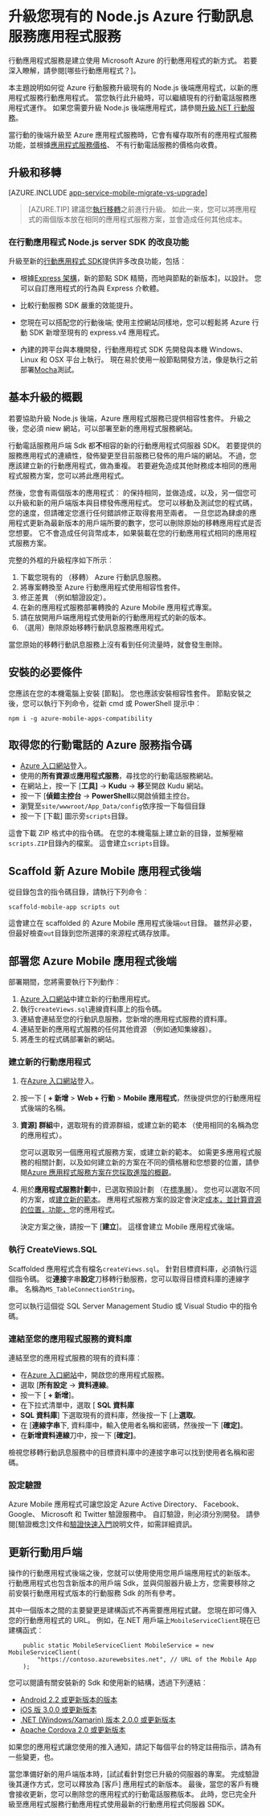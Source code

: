 <properties
    pageTitle="Azure 應用程式服務-Node.js 升級行動服務"
    description="瞭解如何輕鬆升級您的行動電話服務應用程式至應用程式服務行動應用程式"
    services="app-service\mobile"
    documentationCenter=""
    authors="adrianhall"
    manager="yochayk"
    editor=""/>

<tags
    ms.service="app-service-mobile"
    ms.workload="mobile"
    ms.tgt_pltfrm="mobile"
    ms.devlang="node"
    ms.topic="article"
    ms.date="10/01/2016"
    ms.author="adrianha"/>

# <a name="upgrade-your-existing-nodejs-azure-mobile-service-to-app-service"></a>升級您現有的 Node.js Azure 行動訊息服務應用程式服務

行動應用程式服務是建立使用 Microsoft Azure 的行動應用程式的新方式。 若要深入瞭解，請參閱[哪些行動應用程式？]。

本主題說明如何從 Azure 行動服務升級現有的 Node.js 後端應用程式，以新的應用程式服務行動應用程式。 當您執行此升級時，可以繼續現有的行動電話服務應用程式運作。  如果您需要升級 Node.js 後端應用程式，請參閱[升級.NET 行動服務](./app-service-mobile-net-upgrading-from-mobile-services.md)。

當行動的後端升級至 Azure 應用程式服務時，它會有權存取所有的應用程式服務功能，並根據[應用程式服務價格]、 不有行動電話服務的價格向收費。

## <a name="migrate-vs-upgrade"></a>升級和移轉

[AZURE.INCLUDE [app-service-mobile-migrate-vs-upgrade](../../includes/app-service-mobile-migrate-vs-upgrade.md)]

>[AZURE.TIP] 建議您[執行移轉](app-service-mobile-migrating-from-mobile-services.md)之前進行升級。 如此一來，您可以將應用程式的兩個版本放在相同的應用程式服務方案，並會造成任何其他成本。

### <a name="improvements-in-mobile-apps-nodejs-server-sdk"></a>在行動應用程式 Node.js server SDK 的改良功能

升級至新的[行動應用程式 SDK](https://www.npmjs.com/package/azure-mobile-apps)提供許多改良功能，包括︰

- 根據[Express 架構](http://expressjs.com/en/index.html)，新的節點 SDK 精簡，而地與節點的新版本]，以設計。 您可以自訂應用程式的行為與 Express 介軟體。

- 比較行動服務 SDK 嚴重的效能提升。

- 您現在可以搭配您的行動後端; 使用主控網站同樣地，您可以輕鬆將 Azure 行動 SDK 新增至現有的 express.v4 應用程式。

- 內建的跨平台與本機開發，行動應用程式 SDK 先開發與本機 Windows、 Linux 和 OSX 平台上執行。 現在易於使用一般節點開發方法，像是執行之前部署[Mocha](https://mochajs.org/)測試。

## <a name="overview"></a>基本升級的概觀

若要協助升級 Node.js 後端，Azure 應用程式服務已提供相容性套件。  升級之後，您必須 niew 網站，可以部署至新的應用程式服務網站。

行動電話服務用戶端 Sdk 都**不**相容的新的行動應用程式伺服器 SDK。 若要提供的服務應用程式的連續性，發佈變更至目前服務已發佈的用戶端的網站。 不過，您應該建立新的行動應用程式，做為重複。 若要避免造成其他財務成本相同的應用程式服務方案，您可以將此應用程式。

然後，您會有兩個版本的應用程式︰ 的保持相同，並做造成，以及，另一個您可以升級和新的用戶端版本與目標發佈應用程式。 您可以移動及測試您的程式碼，您的速度，但請確定您進行任何錯誤修正取得套用至兩者。 一旦您認為肆虐的應用程式更新為最新版本的用戶端所要的數字，您可以刪除原始的移轉應用程式是否您想要。 它不會造成任何貨幣成本，如果裝載在您的行動應用程式相同的應用程式服務方案。

完整的外框的升級程序如下所示︰

1. 下載您現有的 （移轉） Azure 行動訊息服務。
2. 將專案轉換至 Azure 行動應用程式使用相容性套件。
3. 修正差異 （例如驗證設定）。
4. 在新的應用程式服務部署轉換的 Azure Mobile 應用程式專案。
4. 請在放開用戶端應用程式使用新的行動應用程式的新的版本。
5. （選用）刪除原始移轉行動訊息服務應用程式。

當您原始的移轉行動訊息服務上沒有看到任何流量時，就會發生刪除。

## <a name="install-npm-package"></a>安裝的必要條件

您應該在您的本機電腦上安裝 [節點]。  您也應該安裝相容性套件。  節點安裝之後，您可以執行下列命令，從新 cmd 或 PowerShell 提示中︰

```npm i -g azure-mobile-apps-compatibility```

## <a name="obtain-ams-scripts"></a>取得您的行動電話的 Azure 服務指令碼

- [Azure 入口網站]登入。
- 使用的**所有資源**或**應用程式服務**，尋找您的行動電話服務網站。
- 在網站上，按一下 [**工具]** -> **Kudu** -> **移**至開啟 Kudu 網站。
- 按一下 [**偵錯主控台** -> **PowerShell**以開啟偵錯主控台。
- 瀏覽至`site/wwwroot/App_Data/config`依序按一下每個目錄
- 按一下 [下載] 圖示旁`scripts`目錄。

這會下載 ZIP 格式中的指令碼。  在您的本機電腦上建立新的目錄，並解壓縮`scripts.ZIP`目錄內的檔案。  這會建立`scripts`目錄。

## <a name="scaffold-app"></a>Scaffold 新 Azure Mobile 應用程式後端

從目錄包含的指令碼目錄，請執行下列命令︰

```scaffold-mobile-app scripts out```

這會建立在 scaffolded 的 Azure Mobile 應用程式後端`out`目錄。  雖然非必要，但最好檢查`out`目錄到您所選擇的來源程式碼存放庫。

## <a name="deploy-ama-app"></a>部署您 Azure Mobile 應用程式後端

部署期間，您將需要執行下列動作︰

1. [Azure 入口網站]中建立新的行動應用程式。
2. 執行`createViews.sql`連線資料庫上的指令碼。
3. 連結會連結至您的行動訊息服務，您新增的應用程式服務的資料庫。
4. 連結至新的應用程式服務的任何其他資源 （例如通知集線器）。
5. 將產生的程式碼部署新的網站。

### <a name="create-a-new-mobile-app"></a>建立新的行動應用程式

1. 在[Azure 入口網站]登入。

2. 按一下 [ **+ 新增** > **Web + 行動** > **Mobile 應用程式**，然後提供您的行動應用程式後端的名稱。

3. **資源] 群組**中，選取現有的資源群組，或建立新的範本 （使用相同的名稱為您的應用程式）。 
 
    您可以選取另一個應用程式服務方案，或建立新的範本。 如需更多應用程式服務的相關計劃，以及如何建立新的方案在不同的價格層和您想要的位置，請參閱[Azure 應用程式服務方案在您採取進階的概觀](../app-service/azure-web-sites-web-hosting-plans-in-depth-overview.md)。

4. 用於**應用程式服務計劃**中，已選取預設計劃 （在[標準層](https://azure.microsoft.com/pricing/details/app-service/)）。 您也可以選取不同的方案，或[建立新的範本](../app-service/azure-web-sites-web-hosting-plans-in-depth-overview.md#create-an-app-service-plan)。 應用程式服務方案的設定會決定[成本，並計算資源的位置，功能，](https://azure.microsoft.com/pricing/details/app-service/)您的應用程式。 

    決定方案之後，請按一下 [**建立**]。 這樣會建立 Mobile 應用程式後端。 


### <a name="run-createviewssql"></a>執行 CreateViews.SQL

Scaffolded 應用程式含有檔名`createViews.sql`。  針對目標資料庫，必須執行這個指令碼。  從**連接**字串**設定**刀移轉行動服務，您可以取得目標資料庫的連線字串。  名稱為`MS_TableConnectionString`。

您可以執行這個從 SQL Server Management Studio 或 Visual Studio 中的指令碼。

### <a name="link-the-database-to-your-app-service"></a>連結至您的應用程式服務的資料庫

連結至您的應用程式服務的現有的資料庫︰

- 在[Azure 入口網站]中，開啟您的應用程式服務。
- 選取 [**所有設定** -> **資料連線**。
- 按一下 [ **+ 新增**]。
- 在下拉式清單中，選取 [ **SQL 資料庫**
- **SQL 資料庫**] 下選取現有的資料庫，然後按一下 [上**選取**。
- 在 [**連線字串**下, 資料庫中，輸入使用者名稱和密碼，然後按一下 [**確定]**。
- 在**新增資料連線**刀中，按一下 [**確定]**。

檢視您移轉行動訊息服務中的目標資料庫中的連接字串可以找到使用者名稱和密碼。


### <a name="set-up-authentication"></a>設定驗證

Azure Mobile 應用程式可讓您設定 Azure Active Directory、 Facebook、 Google、 Microsoft 和 Twitter 驗證服務中。  自訂驗證，則必須分別開發。  請參閱[驗證概念]文件和[驗證快速入門]說明文件，如需詳細資訊。  

## <a name="updating-clients"></a>更新行動用戶端

操作的行動應用程式後端之後，您就可以使用使用您用戶端應用程式的新版本。 行動應用程式也包含新版本的用戶端 Sdk，並與伺服器升級上方，您需要移除之前安裝行動應用程式版本的行動服務 Sdk 的所有參考。

其中一個版本之間的主要變更是建構函式不再需要應用程式鍵。 您現在即可傳入您的行動應用程式的 URL。 例如，在.NET 用戶端上`MobileServiceClient`現在已建構函式︰

        public static MobileServiceClient MobileService = new MobileServiceClient(
            "https://contoso.azurewebsites.net", // URL of the Mobile App
        );

您可以閱讀有關安裝新的 Sdk 和使用新的結構，透過下列連結︰

- [Android 2.2 或更新版本的版本](app-service-mobile-android-how-to-use-client-library.md)
- [iOS 版 3.0.0 或更新版本](app-service-mobile-ios-how-to-use-client-library.md)
- [.NET (Windows/Xamarin) 版本 2.0.0 或更新版本](app-service-mobile-dotnet-how-to-use-client-library.md)
- [Apache Cordova 2.0 或更新版本](app-service-mobile-cordova-how-to-use-client-library.md)

如果您的應用程式讓您使用的推入通知，請記下每個平台的特定註冊指示，請為有一些變更，也。

當您準備好新的用戶端版本時，[試試看針對您已升級的伺服器的專案。 完成驗證後其運作方式，您可以釋放為 [客戶] 應用程式的新版本。 最後，當您的客戶有機會接收更新，您可以刪除您的應用程式的行動電話服務版本。 此時，您已完全升級至應用程式服務行動應用程式使用最新的行動應用程式伺服器 SDK。

<!-- URLs. -->

[Azure 入口網站]: https://portal.azure.com/
[Azure classic portal]: https://manage.windowsazure.com/
[什麼是行動應用程式？]: app-service-mobile-value-prop.md
[I already use web sites and mobile services – how does App Service help me?]: /en-us/documentation/articles/app-service-mobile-value-prop-migration-from-mobile-services
[Mobile App Server SDK]: https://www.npmjs.com/package/azure-mobile-apps
[Create a Mobile App]: app-service-mobile-xamarin-ios-get-started.md
[Add push notifications to your mobile app]: app-service-mobile-xamarin-ios-get-started-push.md
[Add authentication to your mobile app]: app-service-mobile-xamarin-ios-get-started-users.md
[Azure Scheduler]: /en-us/documentation/services/scheduler/
[Web Job]: ../app-service-web/websites-webjobs-resources.md
[How to use the .NET server SDK]: app-service-mobile-dotnet-backend-how-to-use-server-sdk.md
[Migrate from Mobile Services to an App Service Mobile App]: app-service-mobile-migrating-from-mobile-services.md
[Migrate your existing Mobile Service to App Service]: app-service-mobile-migrating-from-mobile-services.md
[應用程式服務價格]: https://azure.microsoft.com/en-us/pricing/details/app-service/
[.NET server SDK overview]: app-service-mobile-dotnet-backend-how-to-use-server-sdk.md
[驗證的概念]: ../app-service/app-service-authentication-overview.md
[驗證快速入門]: app-service-mobile-auth.md

[Azure 入口網站]: https://portal.azure.com/
[OData]: http://www.odata.org
[Promise]: https://developer.mozilla.org/en-US/docs/Web/JavaScript/Reference/Global_Objects/Promise
[basicapp sample on GitHub]: https://github.com/azure/azure-mobile-apps-node/tree/master/samples/basic-app
[todo sample on GitHub]: https://github.com/azure/azure-mobile-apps-node/tree/master/samples/todo
[samples directory on GitHub]: https://github.com/azure/azure-mobile-apps-node/tree/master/samples
[static-schema sample on GitHub]: https://github.com/azure/azure-mobile-apps-node/tree/master/samples/static-schema
[QueryJS]: https://github.com/Azure/queryjs
[Node.js Tools 1.1 for Visual Studio]: https://github.com/Microsoft/nodejstools/releases/tag/v1.1-RC.2.1
[mssql Node.js package]: https://www.npmjs.com/package/mssql
[Microsoft SQL Server 2014 Express]: http://www.microsoft.com/en-us/server-cloud/Products/sql-server-editions/sql-server-express.aspx
[ExpressJS Middleware]: http://expressjs.com/guide/using-middleware.html
[Winston]: https://github.com/winstonjs/winston
